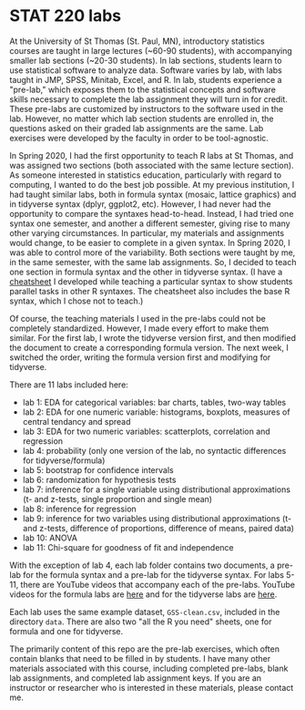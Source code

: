 # STAT 220 labs

At the University of St Thomas (St. Paul, MN), introductory statistics courses are taught in large lectures (~60-90 students), with accompanying smaller lab sections (~20-30 students). In lab sections, students learn to use statistical software to analyze data. Software varies by lab, with labs taught in JMP, SPSS, Minitab, Excel, and R. In lab, students experience a "pre-lab," which exposes them to the statistical concepts and software skills necessary to complete the lab assignment they will turn in for credit. These pre-labs are customized by instructors to the software used in the lab. However, no matter which lab section students are enrolled in, the questions asked on their graded lab assignments are the same. Lab exercises were developed by the faculty in order to be tool-agnostic. 

In Spring 2020, I had the first opportunity to teach R labs at St Thomas, and was assigned two sections (both associated with the same lecture section). As someone interested in statistics education, particularly with regard to computing, I wanted to do the best job possible. At my previous institution, I had taught similar labs, both in formula syntax (mosaic, lattice graphics) and in tidyverse syntax (dplyr, ggplot2, etc). However, I had never had the opportunity to compare the syntaxes head-to-head. Instead, I had tried one syntax one semester, and another a different semester, giving rise to many other varying circumstances. In particular, my materials and assignments would change, to be easier to complete in a given syntax. In Spring 2020, I was able to control more of the variability. Both sections were taught by me, in the same semester, with the same lab assignments. So, I decided to teach one section in formula syntax and the other in tidyverse syntax. (I have a [cheatsheet](https://github.com/rstudio/cheatsheets/raw/master/syntax.pdf) I developed while teaching a particular syntax to show students parallel tasks in other R syntaxes. The cheatsheet also includes the base R syntax, which I chose not to teach.)

Of course, the teaching materials I used in the pre-labs could not be completely standardized. However, I made every effort to make them similar. For the first lab, I wrote the tidyverse version first, and then modified the document to create a corresponding formula version. The next week, I switched the order, writing the formula version first and modifying for tidyverse. 

There are 11 labs included here:
- lab 1: EDA for categorical variables: bar charts, tables, two-way tables
- lab 2: EDA for one numeric variable: histograms, boxplots, measures of central tendancy and spread
- lab 3: EDA for two numeric variables: scatterplots, correlation and regression 
- lab 4: probability (only one version of the lab, no syntactic differences for tidyverse/formula)
- lab 5: bootstrap for confidence intervals
- lab 6: randomization for hypothesis tests
- lab 7: inference for a single variable using distributional approximations (t- and z-tests, single proportion and single mean)
- lab 8: inference for regression 
- lab 9: inference for two variables using distributional approximations (t- and z-tests, difference of proportions, difference of means, paired data)
- lab 10: ANOVA
- lab 11: Chi-square for goodness of fit and independence

With the exception of lab 4, each lab folder contains two documents, a pre-lab for the formula syntax and a pre-lab for the tidyverse syntax. For labs 5-11, there are YouTube videos that accompany each of the pre-labs. YouTube videos for the formula labs are [here](https://www.youtube.com/playlist?list=PLik6fAQnSI90QbcUrjizKEn-eFbGM3MkP) and for the tidyverse labs are [here](https://www.youtube.com/playlist?list=PLik6fAQnSI91S_rKq5T9KRgjHG-dClFzN). 

Each lab uses the same example dataset, `GSS-clean.csv`, included in the directory `data`. There are also two "all the R you need" sheets, one for formula and one for tidyverse. 

The primarily content of this repo are the pre-lab exercises, which often contain blanks that need to be filled in by students. I have many other materials associated with this course, including completed pre-labs, blank lab assignments, and completed lab assignment keys. If you are an instructor or researcher who is interested in these materials, please contact me. 

